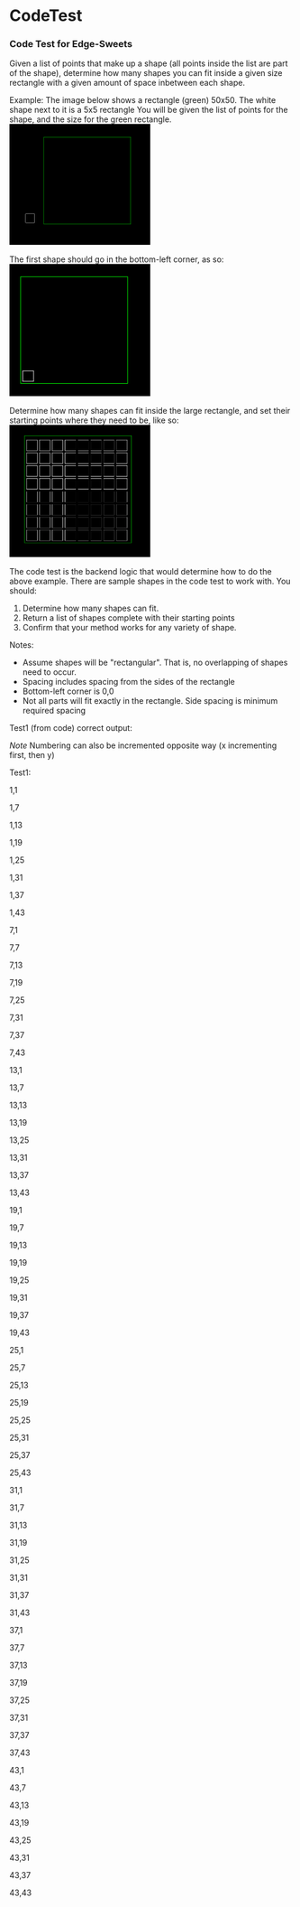 # CodeTest
<h3>Code Test for Edge-Sweets</h3>

<span>Given a list of points that make up a shape (all points inside the list are part of the shape), determine how many shapes you can fit inside a given size rectangle with a given amount of space inbetween each shape.</span>

<span>Example: The image below shows a rectangle (green) 50x50. The white shape next to it is a 5x5 rectangle You will be given the list of points for the shape, and the size for the green rectangle.</span><br />
<img src="https://raw.githubusercontent.com/Edge-Sweets/CodeTest/master/images/Rectangles.PNG" width=250 ></img>


<span>The first shape should go in the bottom-left corner, as so: </span><br />
<img src="https://raw.githubusercontent.com/Edge-Sweets/CodeTest/master/images/Rectangles_inside.PNG" width=250 ></img>

<span>Determine how many shapes can fit inside the large rectangle, and set their starting points where they need to be, like so: </span><br />
<img src="https://raw.githubusercontent.com/Edge-Sweets/CodeTest/master/images/Rectangles_Filled.PNG" width=250 ></img>


The code test is the backend logic that would determine how to do the above example. There are sample shapes in the code test to work with. You should:

1. Determine how many shapes can fit.
2. Return a list of shapes complete with their starting points
3. Confirm that your method works for any variety of shape.

Notes:
- Assume shapes will be "rectangular". That is, no overlapping of shapes need to occur.
- Spacing includes spacing from the sides of the rectangle
- Bottom-left corner is 0,0
- Not all parts will fit exactly in the rectangle. Side spacing is minimum required spacing


Test1 (from code) correct output: 

<i>Note</i> Numbering can also be incremented opposite way (x incrementing first, then y)

Test1:

1,1

1,7

1,13

1,19

1,25

1,31

1,37

1,43

7,1

7,7

7,13

7,19

7,25

7,31

7,37

7,43

13,1


13,7

13,13

13,19

13,25

13,31

13,37

13,43

19,1

19,7

19,13

19,19

19,25

19,31

19,37

19,43

25,1

25,7

25,13

25,19

25,25

25,31

25,37

25,43

31,1

31,7

31,13

31,19

31,25

31,31

31,37

31,43

37,1

37,7

37,13

37,19

37,25

37,31

37,37

37,43

43,1

43,7

43,13

43,19

43,25

43,31

43,37

43,43
